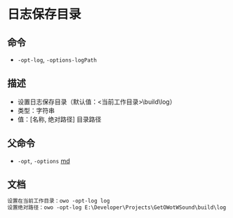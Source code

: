 # 日志保存目录

## 命令
- `-opt-log`, `-options-logPath`

## 描述
- 设置日志保存目录（默认值：<当前工作目录>\build\log）
- 类型：字符串
- 值：[名称, 绝对路径] 目录路径

## 父命令
- `-opt`, `-options` [md](options.md)

## 文档
```txt
设置在当前工作目录：owo -opt-log log
设置绝对路径：owo -opt-log E:\Developer\Projects\GetOWotWSound\build\log
```